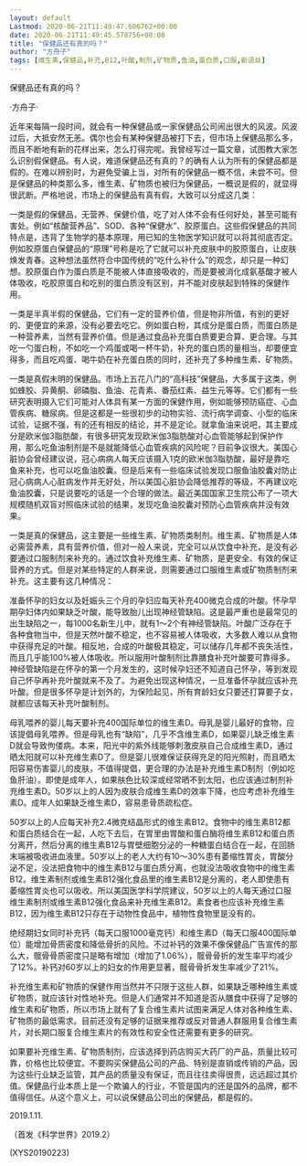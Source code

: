 ```yaml
---
layout: default
Lastmod: 2020-06-21T11:49:47.606762+00:00
date: 2020-06-21T11:49:45.578756+00:00
title: "保健品还有真的吗？"
author: "方舟子"
tags: [维生素,保健品,补充,B12,叶酸,制剂,矿物质,鱼油,蛋白质,口服,新语丝]
---
```


保健品还有真的吗？

·方舟子·

近年来每隔一段时间，就会有一种保健品或一家保健品公司闹出很大的风波。风波过后，大抵安然无恙。偶尔也会有某种保健品被打下去，但市场上保健品那么多，而且不断地有新的花样出来，怎么打得完呢。我曾经写过一篇文章，试图教大家怎么识别假保健品。有人说，难道保健品还有真的？的确有人认为所有的保健品都是假的。在难以辨别时，为避免受骗上当，对所有的保健品一概不信，未尝不可。但是保健品的种类那么多，维生素、矿物质也被归为保健品，一概说是假的，就显得很武断。严格地说，市场上的保健品有真有假，大致可以分成这几类：

一类是假的保健品，无营养、保健价值，吃了对人体不会有任何好处，甚至可能有害处。例如“核酸营养品”、SOD、各种“保健水”、胶原蛋白。这些假保健品的共同特点是，违背了生物学的基本原理，用已知的生物医学知识就可以将其彻底否定。例如胶原蛋白保健品的“原理”号称是吃了它就可以补充皮肤中的胶原蛋白，让皮肤焕发青春。这种想法虽然符合中国传统的“吃什么补什么”的观念，却只是一种幻想。胶原蛋白作为蛋白质是不能被人体直接吸收的，而是要被消化成氨基酸才被人体吸收，吃胶原蛋白和吃别的蛋白质没有区别，并不能对皮肤起到特殊的保健作用。

一类是半真半假的保健品，它们有一定的营养价值，但是物非所值，有别的更好的、更便宜的来源，没有必要去吃它。例如蛋白粉，其成分是蛋白质，而蛋白质是一种营养素，当然有营养价值。但是通过食品补充蛋白质要更合算、更合理。与其吃一勺蛋白粉，不如吃一个鸡蛋或喝一杯牛奶，补充的蛋白质的量相当，却要便宜得多，而且吃鸡蛋、喝牛奶在补充蛋白质的同时，还补充了多种维生素、矿物质。

一类是真假未明的保健品。市场上五花八门的“高科技”保健品，大多属于这类，例如蜂胶、异黄酮、卵磷脂、鱼油、花青素、番茄红素、益生元等等。它们都有一些研究表明摄入它们可能对人体具有某一方面的保健作用，例如能够预防癌症、心血管疾病、糖尿病。但是这都是一些很初步的动物实验、流行病学调查、小型的临床试验，证据不强，有的还有相反的结论，并不是定论。就拿鱼油来说吧，其主要成分是欧米伽3脂肪酸，有很多研究发现欧米伽3脂肪酸对心血管能够起到保护作用，那么吃鱼油制剂是不是就能降低心血管疾病的风险呢？目前争议很大。美国心脏协会曾经建议说，冠心病病人每天应该摄入1克的欧米伽3脂肪酸，最好是靠吃鱼来补充，也可以吃鱼油胶囊。但是后来有一些临床试验发现口服鱼油胶囊对防止冠心病病人心脏病发作并无好处，所以美国心脏协会降低推荐的等级，不再建议吃鱼油胶囊，只是说要吃的话是一个合理的做法。最近美国国家卫生院公布了一项大规模随机双盲对照临床试验的结果，发现吃鱼油胶囊对预防心血管疾病并没有效果。

一类是真的保健品，这主要是一些维生素、矿物质类制剂。维生素、矿物质是人体必需营养素，具有营养价值，但对一般人来说，完全可以从饮食中补充，是没有必要通过口服制剂来补充的。通过饮食补充维生素、矿物质，是更安全、有效的保证营养的方式。但是对某些特定的人群来说，则需要通过口服维生素或矿物质制剂来补充。这主要有这几种情况：

准备怀孕的妇女以及妊娠头三个月的孕妇应每天补充400微克合成的叶酸。怀孕早期孕妇体内如果缺乏叶酸，能导致胎儿出现神经管缺陷。这是最严重也是最常见的出生缺陷之一，每1000名新生儿中，就有1～2个有神经管缺陷。叶酸广泛存在于各种食物当中，但是天然叶酸不稳定，也不容易被人体吸收，大多数人难以从食物中获得充足的叶酸。相反地，合成的叶酸极其稳定，可以储存几年都不丧失活性，而且几乎能100%被人体吸收。所以服用叶酸制剂比靠膳食补充叶酸要可靠得多。神经管缺陷是在怀孕的第一个月发生的，这时候孕妇还不知道自己怀孕，等到发现自己怀孕再补充叶酸就来不及了。为避免出现这种情况，一旦准备怀孕就应该补充叶酸。但是很多怀孕是计划外的，为保险起见，所有育龄妇女只要还打算要子女，就都应该每天补充叶酸制剂。

母乳喂养的婴儿每天要补充400国际单位的维生素D。母乳是婴儿最好的食物，应该提倡母乳喂养。但是母乳也有“缺陷”，几乎不含维生素D，如果婴儿缺乏维生素D就会导致佝偻病。本来，阳光中的紫外线能够刺激皮肤自己合成维生素D，通过晒太阳就可以补充维生素D了。但是婴儿很难保证获得充足的阳光照射，而且晒太阳容易伤害婴儿的皮肤，不值得提倡，更合理的办法是补充维生素D制剂（例如吃鱼肝油）。即使是成年人，如果肤色比较深或经常晒不到太阳，也应该通过制剂补充维生素D。50岁以上的人因为皮肤合成维生素D的效率下降，也应考虑补充维生素D。成年人如果缺乏维生素D，容易患骨质疏松症。

50岁以上的人应每天补充2.4微克结晶形式的维生素B12。食物中的维生素B12都和蛋白质结合在一起，人吃下去后，在胃里由胃酸和蛋白酶将维生素B12和蛋白质分离开，然后分离的维生素B12与胃壁细胞分泌的一种糖蛋白结合在一起，在回肠末端被吸收进血液里。50岁以上的老人大约有10～30%患有萎缩性胃炎，胃酸分泌不足，没法把食物中的维生素B12与蛋白质分离，也就没法吸收食物中的维生素B12。维生素制剂或维生素B12强化食品里的维生素B12是分离的，老人即使患有萎缩性胃炎也可以吸收。所以美国医学科学院建议，50岁以上的人每天通过口服维生素制剂或维生素B12强化食品来补充维生素B12。素食者也应该补充维生素B12，因为维生素B12只存在于动物性食品中，植物性食物里是没有的。

绝经期妇女同时补充钙（每天口服1000毫克钙）和维生素D（每天口服400国际单位）能增加骨质密度和降低骨折的风险。不过补钙的效果不像保健品广告宣传的那么大，髋骨骨质密度只是略有增加（增加了1.06%），髋骨骨折的发生率平均减少了12%。补钙对60岁以上的妇女的作用更显著，髋骨骨折发生率减少了21%。

补充维生素和矿物质的保健作用当然并不只限于这些人群，如果缺乏哪种维生素或矿物质，就应该针对性地补充。但是人们通常并不知道是否从膳食中获得了足够的维生素和矿物质，所以市场上就有了复合维生素片试图来满足人体对各种维生素、矿物质的最低需求。目前还没有足够的证据来推荐或反对普通人群服用复合维生素片，对长期口服复合维生素片的有效性和安全性还需要有更多的研究。

如果要补充维生素、矿物质制剂，应该选择到药店购买大药厂的产品，质量比较可靠，价格也比较便宜。不要购买保健品公司的产品、特别是直销或传销的产品，因为这些行业缺乏监管，其产品的质量没有保证，而且往往卖得很贵，远远超过其价值。保健品行业本质上是一个欺骗人的行业，不管是国内的还是国外的品牌，都不值得信任。从这个意义上，可以说保健品公司出的保健品，都是假的。

2019.1.11.

（首发《科学世界》2019.2）

(XYS20190223)


